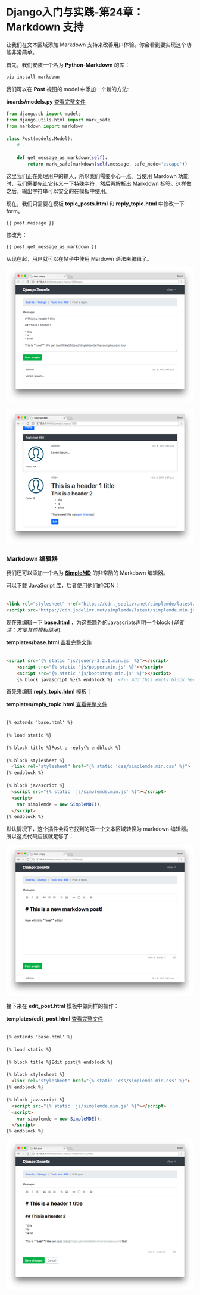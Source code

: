 # Django入门与实践-第24章：Markdown 支持

让我们在文本区域添加 Markdown 支持来改善用户体验。你会看到要实现这个功能非常简单。

首先，我们安装一个名为 **Python-Markdown** 的库：

```bash
pip install markdown
```

我们可以在 **Post** 视图的 model 中添加一个新的方法:

**boards/models.py** [查看完整文件](https://gist.github.com/vitorfs/caa24fcf2b66903617ebbb41337d3d3d#file-models-py-L46)

```python
from django.db import models
from django.utils.html import mark_safe
from markdown import markdown

class Post(models.Model):
    # ...

    def get_message_as_markdown(self):
        return mark_safe(markdown(self.message, safe_mode='escape'))
```

这里我们正在处理用户的输入，所以我们需要小心一点。当使用 Mardown 功能时，我们需要先让它转义一下特殊字符，然后再解析出 Markdown 标签。这样做之后，输出字符串可以安全的在模板中使用。

现在，我们只需要在模板 **topic_posts.html** 和 **reply_topic.html** 中修改一下 form。

```
{{ post.message }}
```

修改为：

```
{{ post.get_message_as_markdown }}
```

从现在起，用户就可以在帖子中使用 Mardown 语法来编辑了。

![](./statics/6-8.png)

![](./statics/6-9.png)

### Markdown 编辑器

我们还可以添加一个名为 **[SimpleMD](****)** 的非常酷的 Markdown 编辑器。

可以下载 JavaScript 库，后者使用他们的CDN：

```html

<link rel="stylesheet" href="https://cdn.jsdelivr.net/simplemde/latest/simplemde.min.css">
<script src="https://cdn.jsdelivr.net/simplemde/latest/simplemde.min.js"></script>
```

现在来编辑一下 **base.html** ，为这些额外的Javascripts声明一个block (*译者注：方便其他模板继承*):

**templates/base.html** [查看完整文件](https://gist.github.com/vitorfs/5a7ad8e7eae88d64f62fec82d037b168#file-base-html-L57)

```html

<script src="{% static 'js/jquery-3.2.1.min.js' %}"></script>
    <script src="{% static 'js/popper.min.js' %}"></script>
    <script src="{% static 'js/bootstrap.min.js' %}"></script>
    {% block javascript %}{% endblock %}  <!-- Add this empty block here! -->
```

首先来编辑 **reply_topic.html**	 模板：

**templates/reply_topic.html** [查看完整文件](https://gist.github.com/vitorfs/fb63bb7530690d62787c3ed8b7e15241)

```html

{% extends 'base.html' %}

{% load static %}

{% block title %}Post a reply{% endblock %}

{% block stylesheet %}
  <link rel="stylesheet" href="{% static 'css/simplemde.min.css' %}">
{% endblock %}

{% block javascript %}
  <script src="{% static 'js/simplemde.min.js' %}"></script>
  <script>
    var simplemde = new SimpleMDE();
  </script>
{% endblock %}
```

默认情况下，这个插件会将它找到的第一个文本区域转换为 markdown 编辑器。所以这点代码应该就足够了：

![](./statics/6-10.png)

接下来在 **edit_post.html** 模板中做同样的操作：

**templates/edit_post.html** [查看完整文件](https://gist.github.com/vitorfs/ee9d8c91888b0bc60013b8f037bae7bb)

```html

{% extends 'base.html' %}

{% load static %}

{% block title %}Edit post{% endblock %}

{% block stylesheet %}
  <link rel="stylesheet" href="{% static 'css/simplemde.min.css' %}">
{% endblock %}

{% block javascript %}
  <script src="{% static 'js/simplemde.min.js' %}"></script>
  <script>
    var simplemde = new SimpleMDE();
  </script>
{% endblock %}
```

![](./statics/6-11.png)